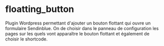 # floatting_button
Plugin Wordpress permettant d'ajouter un bouton flottant qui ouvre un formulaire Sendinblue. On de choisir dans le panneau de configuration les pages sur les quels vont apparaître le bouton flottant et également de choisir le shortcode.
